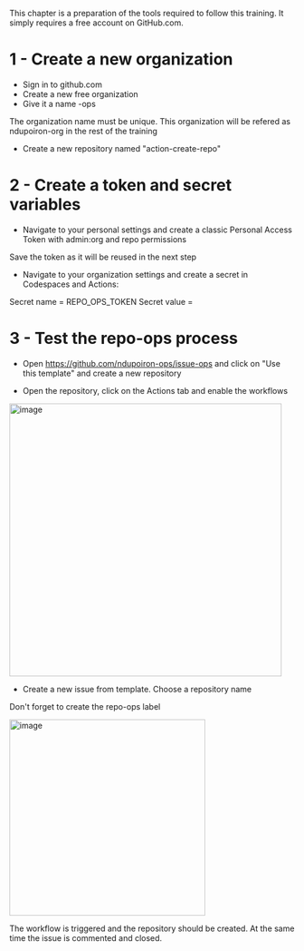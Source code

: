 This chapter is a preparation of the tools required to follow this training.
It simply requires a free account on GitHub.com.

# 1 - Create a new organization

* Sign in to github.com
* Create a new free organization
* Give it a name <username>-ops
 
 The organization name must be unique. 
 This organization will be refered as ndupoiron-org in the rest of the training
 
* Create a new repository named "action-create-repo"

# 2 - Create a token and secret variables
 
* Navigate to your personal settings and create a classic Personal Access Token with admin:org and repo permissions

 Save the token as it will be reused in the next step
 
* Navigate to your organization settings and create a secret in Codespaces and Actions:
 
 Secret name = REPO_OPS_TOKEN
 Secret value = <token>

# 3 - Test the repo-ops process

* Open https://github.com/ndupoiron-ops/issue-ops and click on "Use this template" and create a new repository
 
* Open the repository, click on the Actions tab and enable the workflows
 
 <img width="481" alt="image" src="https://github.com/ndupoiron-ops/issue-ops/assets/123163496/4cafc352-cb66-409a-bf9c-0f7d1d0b1a87">

* Create a new issue from template. Choose a repository name

 Don't forget to create the repo-ops label
 
 <img width="346" alt="image" src="https://github.com/ndupoiron-ops/issue-ops/assets/123163496/af63f298-7bdd-4e37-baf6-221bdea78dfe">

The workflow is triggered and the repository should be created. 
At the same time the issue is commented and closed.
